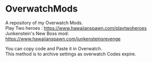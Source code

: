 # OverwatchMods
 A repository of my Overwatch Mods.\
Play Two heroes : https://www.hawaiianspawn.com/playtwoheroes<br/>
Junkenstein's New Boss mod: https://www.hawaiianspawn.com/junkensteinsrevenge<br/>

You can copy code and Paste it in Overwatch.<br/>
This method is to archive settings as overwatch Codes expire.<br/>
